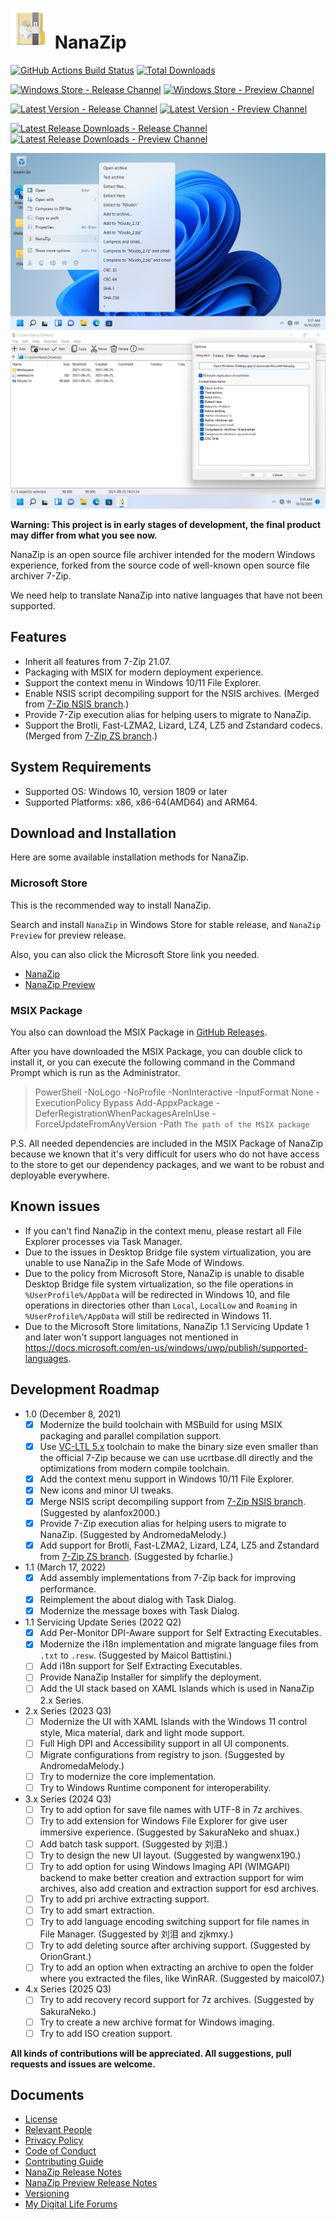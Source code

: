 ﻿# ![NanaZip](Assets/NanaZip.png) NanaZip

[![GitHub Actions Build Status](https://github.com/M2Team/NanaZip/actions/workflows/BuildBinaries.yml/badge.svg?branch=master&event=push)](https://github.com/M2Team/NanaZip/actions/workflows/BuildBinaries.yml?query=event%3Apush+branch%3Amaster)
[![Total Downloads](https://img.shields.io/github/downloads/M2Team/NanaZip/total)](https://github.com/M2Team/NanaZip/releases)

[![Windows Store - Release Channel](https://img.shields.io/badge/Windows%20Store-Release%20Channel-blue)](https://www.microsoft.com/store/apps/9N8G7TSCL18R)
[![Windows Store - Preview Channel](https://img.shields.io/badge/Windows%20Store-Preview%20Channel-blue)](https://www.microsoft.com/store/apps/9NZL0LRP1BNL)

[![Latest Version - Release Channel](https://img.shields.io/github/v/release/M2Team/NanaZip?display_name=release&sort=date&color=%23a4a61d)](https://github.com/M2Team/NanaZip/releases/latest)
[![Latest Version - Preview Channel](https://img.shields.io/github/v/release/M2Team/NanaZip?include_prereleases&display_name=release&sort=date&color=%23a4a61d)](https://github.com/M2Team/NanaZip/releases)

[![Latest Release Downloads - Release Channel](https://img.shields.io/github/downloads/M2Team/NanaZip/latest/total)](https://github.com/M2Team/NanaZip/releases/latest)
[![Latest Release Downloads - Preview Channel](https://img.shields.io/github/downloads-pre/M2Team/NanaZip/latest/total)](https://github.com/M2Team/NanaZip/releases)

![ContextMenu](Documents/ContextMenu.png)
![MainWindow](Documents/MainWindow.png)

**Warning: This project is in early stages of development, the final product 
may differ from what you see now.**

NanaZip is an open source file archiver intended for the modern Windows 
experience, forked from the source code of well-known open source file archiver
7-Zip.

We need help to translate NanaZip into native languages that have not been 
supported.

## Features

- Inherit all features from 7-Zip 21.07.
- Packaging with MSIX for modern deployment experience.
- Support the context menu in Windows 10/11 File Explorer.
- Enable NSIS script decompiling support for the NSIS archives. (Merged from 
  [7-Zip NSIS branch](https://github.com/myfreeer/7z-build-nsis).)
- Provide 7-Zip execution alias for helping users to migrate to NanaZip.
- Support the Brotli, Fast-LZMA2, Lizard, LZ4, LZ5 and Zstandard codecs. (Merged 
  from [7-Zip ZS branch](https://github.com/mcmilk/7-Zip-zstd).)

## System Requirements

- Supported OS: Windows 10, version 1809 or later
- Supported Platforms: x86, x86-64(AMD64) and ARM64.

## Download and Installation

Here are some available installation methods for NanaZip.

### Microsoft Store

This is the recommended way to install NanaZip.

Search and install `NanaZip` in Windows Store for stable release, and `NanaZip
Preview` for preview release.

Also, you can also click the Microsoft Store link you needed.

- [NanaZip](https://www.microsoft.com/store/apps/9N8G7TSCL18R)
- [NanaZip Preview](https://www.microsoft.com/store/apps/9NZL0LRP1BNL)

### MSIX Package

You also can download the MSIX Package in 
[GitHub Releases](https://github.com/M2Team/NanaZip/releases).

After you have downloaded the MSIX Package, you can double click to install it,
or you can execute the following command in the Command Prompt which is run as the Administrator.

> PowerShell -NoLogo -NoProfile -NonInteractive -InputFormat None -ExecutionPolicy Bypass Add-AppxPackage -DeferRegistrationWhenPackagesAreInUse -ForceUpdateFromAnyVersion -Path `The path of the MSIX package`

P.S. All needed dependencies are included in the MSIX Package of NanaZip 
because we known that it's very difficult for users who do not have access to 
the store to get our dependency packages, and we want to be robust and 
deployable everywhere.

## Known issues

- If you can't find NanaZip in the context menu, please restart all File 
  Explorer processes via Task Manager.
- Due to the issues in Desktop Bridge file system virtualization, you are 
  unable to use NanaZip in the Safe Mode of Windows.
- Due to the policy from Microsoft Store, NanaZip is unable to disable Desktop 
  Bridge file system virtualization, so the file operations in 
  `%UserProfile%/AppData` will be redirected in Windows 10, and file operations
  in directories other than `Local`, `LocalLow` and `Roaming` in 
  `%UserProfile%/AppData` will still be redirected in Windows 11.
- Due to the Microsoft Store limitations, NanaZip 1.1 Servicing Update 1 and 
  later won't support languages not mentioned in 
  https://docs.microsoft.com/en-us/windows/uwp/publish/supported-languages.

## Development Roadmap

- 1.0 (December 8, 2021)
  - [x] Modernize the build toolchain with MSBuild for using MSIX packaging and
        parallel compilation support.
  - [x] Use [VC-LTL 5.x](https://github.com/Chuyu-Team/VC-LTL5) toolchain to 
        make the binary size even smaller than the official 7-Zip because we
        can use ucrtbase.dll directly and the optimizations from modern compile
        toolchain.
  - [x] Add the context menu support in Windows 10/11 File Explorer.
  - [x] New icons and minor UI tweaks.
  - [x] Merge NSIS script decompiling support from 
        [7-Zip NSIS branch](https://github.com/myfreeer/7z-build-nsis).
        (Suggested by alanfox2000.)
  - [x] Provide 7-Zip execution alias for helping users to migrate to NanaZip. 
        (Suggested by AndromedaMelody.)
  - [x] Add support for Brotli, Fast-LZMA2, Lizard, LZ4, LZ5 and Zstandard
        from [7-Zip ZS branch](https://github.com/mcmilk/7-Zip-zstd). (Suggested
        by fcharlie.)
- 1.1 (March 17, 2022)
  - [x] Add assembly implementations from 7-Zip back for improving performance.
  - [x] Reimplement the about dialog with Task Dialog.
  - [x] Modernize the message boxes with Task Dialog.
- 1.1 Servicing Update Series (2022 Q2)
  - [x] Add Per-Monitor DPI-Aware support for Self Extracting Executables.
  - [x] Modernize the i18n implementation and migrate language files from 
        `.txt`  to `.resw`. (Suggested by Maicol Battistini.)
  - [ ] Add i18n support for Self Extracting Executables.
  - [ ] Provide NanaZip Installer for simplify the deployment.
  - [ ] Add the UI stack based on XAML Islands which is used in NanaZip 2.x 
        Series.
- 2.x Series (2023 Q3)
  - [ ] Modernize the UI with XAML Islands with the Windows 11 control style, 
        Mica material, dark and light mode support.
  - [ ] Full High DPI and Accessibility support in all UI components.
  - [ ] Migrate configurations from registry to json. (Suggested by 
        AndromedaMelody.)
  - [ ] Try to modernize the core implementation.
  - [ ] Try to Windows Runtime component for interoperability.
- 3.x Series (2024 Q3)
  - [ ] Try to add option for save file names with UTF-8 in 7z archives.
  - [ ] Try to add extension for Windows File Explorer for give user immersive 
        experience. (Suggested by SakuraNeko and shuax.)
  - [ ] Add batch task support. (Suggested by 刘泪.)
  - [ ] Try to design the new UI layout. (Suggested by wangwenx190.)
  - [ ] Try to add option for using Windows Imaging API (WIMGAPI) backend to 
        make better creation and extraction support for wim archives, also add 
        creation and extraction support for esd archives.
  - [ ] Try to add pri archive extracting support.
  - [ ] Try to add smart extraction.
  - [ ] Try to add language encoding switching support for file names in File
        Manager. (Suggested by 刘泪 and zjkmxy.)
  - [ ] Try to add deleting source after archiving support. (Suggested by 
        OrionGrant.)
  - [ ] Try to add an option when extracting an archive to open the folder 
        where you extracted the files, like WinRAR. (Suggested by maicol07.)
- 4.x Series (2025 Q3)
  - [ ] Try to add recovery record support for 7z archives. (Suggested by 
        SakuraNeko.)
  - [ ] Try to create a new archive format for Windows imaging.
  - [ ] Try to add ISO creation support.

**All kinds of contributions will be appreciated. All suggestions, pull 
requests and issues are welcome.**

## Documents

- [License](License.md)
- [Relevant People](Documents/People.md)
- [Privacy Policy](Documents/Privacy.md)
- [Code of Conduct](CODE_OF_CONDUCT.md)
- [Contributing Guide](CONTRIBUTING.md)
- [NanaZip Release Notes](Documents/ReleaseNotes.md)
- [NanaZip Preview Release Notes](Documents/ReleaseNotesPreview.md)
- [Versioning](Documents/Versioning.md)
- [My Digital Life Forums](https://forums.mydigitallife.net/threads/84171)

